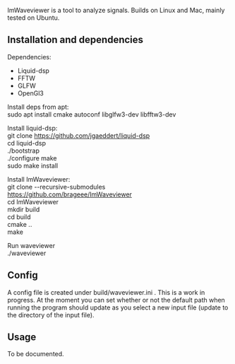 
ImWaveviewer is a tool to analyze signals. Builds on Linux and Mac, mainly tested on Ubuntu.

## Installation and dependencies ##

Dependencies:
- Liquid-dsp 
- FFTW
- GLFW
- OpenGl3

Install deps from apt:  
sudo apt install cmake autoconf libglfw3-dev libfftw3-dev 

Install liquid-dsp:  
git clone https://github.com/jgaeddert/liquid-dsp  
cd liquid-dsp  
./bootstrap  
./configure 
make  
sudo make install  

Install ImWaveviewer:  
git clone --recursive-submodules https://github.com/brageee/ImWaveviewer  
cd ImWaveviewer  
mkdir build  
cd build  
cmake ..  
make  

Run waveviewer  
./waveviewer

## Config ##
A config file is created under build/waveviewer.ini . This is a work in progress. At the moment you can set whether or not the default path when running the program should update as you select a new input file (update to the directory of the input file).

## Usage ##
To be documented.
